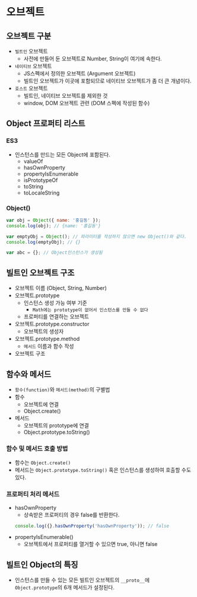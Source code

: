 # 오브젝트

## 오브젝트 구분

-   `빌트인` 오브젝트
    -   사전에 만들어 둔 오브젝트로 Number, String이 여기에 속한다.
-   `네이티브` 오브젝트
    -   JS스펙에서 정의한 오브젝트 (Argument 오브젝트)
    -   빌트인 오브젝트가 이곳에 포함되므로 네이티브 오브젝트가 좀 더 큰 개념이다.
-   `호스트` 오브젝트
    -   빌트인, 네이티브 오브젝트를 제외한 것
    -   window, DOM 오브젝트 관련 (DOM 스펙에 작성된 함수)

## Object 프로퍼티 리스트

### ES3

-   인스턴스를 만드는 모든 Object에 포함된다.
    -   valueOf
    -   hasOwnProperty
    -   propertyIsEnumerable
    -   isPrototypeOf
    -   toString
    -   toLocaleString

### Object()

```js
var obj = Object({ name: '홍길동' });
console.log(obj); // {name: '홍길동'}

var emptyObj = Object(); // 파라미터를 작성하지 않으면 new Object()와 같다.
console.log(emptyObj); // {}

var abc = {}; // Object인스턴스가 생성됨
```

## 빌트인 오브젝트 구조

-   오브젝트 이름 (Object, String, Number)
-   오브젝트.prototype
    -   인스턴스 생성 가능 여부 기준
        -   `Math에는 prototype이 없어서 인스턴스를 만들 수 없다`
    -   프로퍼티를 연결하는 오브젝트
-   오브젝트.prototype.constructor
    -   오브젝트의 생성자
-   오브젝트.prototype.method
    -   `메서드` 이름과 함수 작성
-   오브젝트 구조

## 함수와 메서드

-   `함수(function)`와 `메서드(method)`의 구별법
-   함수
    -   오브젝트에 연결
    -   Object.create()
-   메서드
    -   오브젝트의 prototype에 연결
    -   Object.prototype.toString()

### 함수 및 메서드 호출 방법

-   함수는 `Object.create()`
-   메서드는 `Object.prototype.toString()` 혹은 인스턴스를 생성하여 호출할 수도 있다.

### 프로퍼티 처리 메서드

-   hasOwnProperty
    -   상속받은 프로퍼티의 경우 false를 반환한다.
    ```js
    console.log({}.hasOwnProperty('hasOwnProperty')); // false
    ```
-   propertyIsEnumerable()
    -   오브젝트에서 프로퍼티를 열거할 수 있으면 true, 아니면 false

## 빌트인 Object의 특징

-   인스턴스를 만들 수 있는 모든 빌트인 오브젝트의 `__proto__`에 `Object.prototype`의 6개 메서드가 설정된다.
